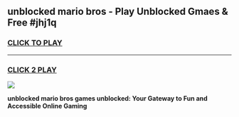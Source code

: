 
## unblocked mario bros - Play Unblocked Gmaes & Free #jhj1q
<h3>
<a href="https://news.freeplayer.one?title=unblocked_mario_bros&ref=24F">CLICK TO PLAY</a></h3>
<hr>

<h3>
<a href="https://news.freeplayer.one?title=unblocked_mario_bros&ref=24F">CLICK 2 PLAY</a>
  
</h3>

<a href="https://news.freeplayer.one?title=unblocked_mario_bros&ref=24F/"><img src="https://clearcache.store/games.png"></a>


**unblocked mario bros games unblocked: Your Gateway to Fun and Accessible Online Gaming**
